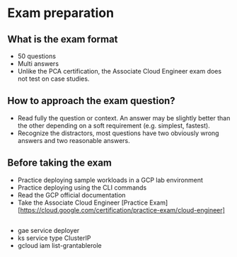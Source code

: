 # Exam preparation

## What is the exam format
 - 50 questions
 - Multi answers
 - Unlike the PCA certification, the Associate Cloud Engineer exam does not test on case studies.

## How to approach the exam question?
 - Read fully the question or context. An answer may be slightly better than the other depending on a soft requirement (e.g. simplest, fastest).
 - Recognize the distractors, most questions have two obviously wrong answers and two reasonable answers.

## Before taking the exam
 - Practice deploying sample workloads in a GCP lab environment
 - Practice deploying using the CLI commands
 - Read the GCP official documentation
 - Take the Associate Cloud Engineer [Practice Exam][https://cloud.google.com/certification/practice-exam/cloud-engineer]

##
 - gae service deployer
 - ks  service type ClusterIP
 - gcloud iam list-grantablerole
